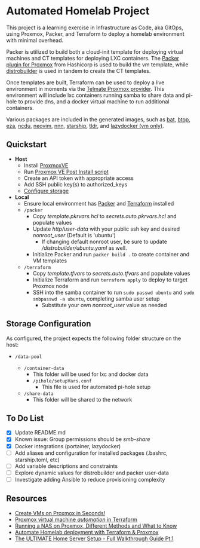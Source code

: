 # Automated Homelab Project

This project is a learning exercise in Infrastructure as Code, aka GitOps, using Proxmox, Packer, and Terraform to deploy a homelab environment with minimal overhead.

Packer is utilized to build both a cloud-init template for deploying virtual machines and CT templates for deploying LXC containers. The [Packer plugin for Proxmox](https://github.com/hashicorp/packer-plugin-proxmox) from Hashicorp is used to build the vm template, while [distrobuilder](https://github.com/lxc/distrobuilder) is used in tandem to create the CT templates.

Once templates are built, Terraform can be used to deploy a live environment in moments via the [Telmate Proxmox provider](https://github.com/Telmate/terraform-provider-proxmox). This environment will include lxc containers running samba to share data and pi-hole to provide dns, and a docker virtual machine to run additional containers.

Various packages are included in the generated images, such as [bat](https://github.com/sharkdp/bat), [btop](https://github.com/aristocratos/btop), [eza](https://github.com/eza-community/eza), [ncdu](https://dev.yorhel.nl/ncdu), [neovim](https://github.com/neovim/neovim), [nnn](https://github.com/jarun/nnn), [starship](https://starship.rs/), [tldr](https://github.com/tldr-pages/tldr), and [lazydocker (vm only)](https://github.com/jesseduffield/lazydocker).

## Quickstart

- **Host**
  - Install [ProxmoxVE](https://www.proxmox.com/en/downloads/proxmox-virtual-environment)
  - Run [Proxmox VE Post Install script](https://community-scripts.github.io/ProxmoxVE/scripts?id=post-pve-install)
  - Create an API token with appropriate access
  - Add SSH public key(s) to authorized_keys
  - [Configure storage](#storage-configuration)
- **Local**
  - Ensure local environment has [Packer](https://developer.hashicorp.com/packer) and [Terraform](https://developer.hashicorp.com/terraform) installed
  - `/packer`
    - Copy _template.pkrvars.hcl_ to _secrets.auto.pkrvars.hcl_ and populate values
    - Update _http/user-data_ with your public ssh key and desired _nonroot_user_ (Default is 'ubuntu')
      - If changing default nonroot user, be sure to update _/distrobuilder/ubuntu.yaml_ as well.
    - Initialize Packer and run `packer build .` to create container and VM templates
  - `/terraform`
    - Copy _template.tfvars_ to _secrets.auto.tfvars_ and populate values
    - Initialize Terraform and run `terraform apply` to deploy to target Proxmox node
    - SSH into the samba container to run `sudo passwd ubuntu` and `sudo smbpasswd -a ubuntu`, completing samba user setup
      - Substitute your own _nonroot_user_ value as needed

## Storage Configuration

As configured, the project expects the following folder structure on the host:

- `/data-pool`

  - `/container-data`
    - This folder will be used for lxc and docker data
    - `/pihole/setupVars.conf`
      - This file is used for automated pi-hole setup
  - `/share-data`
    - This folder will be shared to the network

## To Do List

- [x] Update README.md
- [x] Known issue: Group permissions should be _smb-share_
- [x] Docker integrations (portainer, lazydocker)
- [ ] Add aliases and configuration for installed packages (.bashrc, starship.toml, etc)
- [ ] Add variable descriptions and constraints
- [ ] Explore dynamic values for distrobuilder and packer user-data
- [ ] Investigate adding Ansible to reduce provisioning complexity

## Resources

- [Create VMs on Proxmox in Seconds!](https://www.youtube.com/watch?v=1nf3WOEFq1Y)
- [Proxmox virtual machine _automation_ in Terraform](https://www.youtube.com/watch?v=dvyeoDBUtsU)
- [Running a NAS on Proxmox, Different Methods and What to Know](https://www.youtube.com/watch?v=hJHpVi9LGqc)
- [Automate Homelab deployment with Terraform & Proxmox](https://www.youtube.com/watch?v=ZGWn6xREdDE)
- [The ULTIMATE Home Server Setup - Full Walkthrough Guide Pt.1](https://www.youtube.com/watch?v=qmSizZUbCOA)
